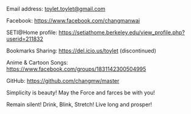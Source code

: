 Email address: toylet.toylet@gmail.com

Facebook: https://www.facebook.com/changmanwai

SETI@Home profile: https://setiathome.berkeley.edu/view_profile.php?userid=211832

Bookmarks Sharing: https://del.icio.us/toylet (discontinued)

Anime & Cartoon Songs: https://www.facebook.com/groups/1831142300504995 

GitHub: https://github.com/changmw/master 

Simplicity is beauty! May the Force and farces be with you!

Remain silent! Drink, Blink, Stretch! Live long and prosper!
